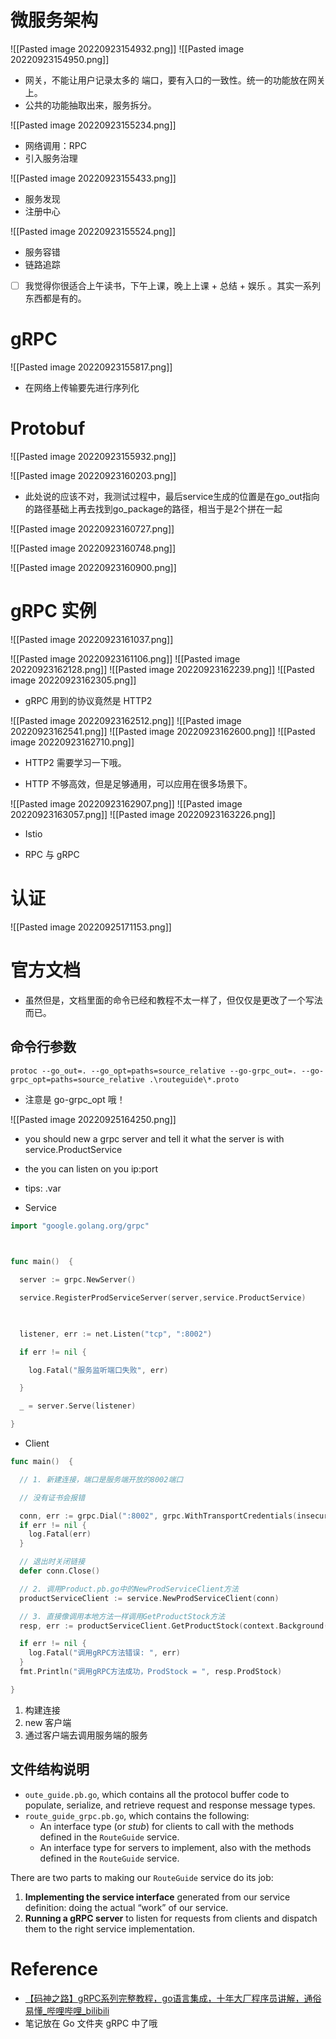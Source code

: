 # 微服务架构
![[Pasted image 20220923154932.png]]
![[Pasted image 20220923154950.png]]
- 网关，不能让用户记录太多的 端口，要有入口的一致性。统一的功能放在网关上。
- 公共的功能抽取出来，服务拆分。

![[Pasted image 20220923155234.png]]
- 网络调用：RPC
- 引入服务治理

![[Pasted image 20220923155433.png]]
- 服务发现
- 注册中心

![[Pasted image 20220923155524.png]]
- 服务容错
- 链路追踪

- [ ] 我觉得你很适合上午读书，下午上课，晚上上课 + 总结 + 娱乐 。其实一系列东西都是有的。

# gRPC
![[Pasted image 20220923155817.png]]
- 在网络上传输要先进行序列化

# Protobuf
![[Pasted image 20220923155932.png]]

![[Pasted image 20220923160203.png]]
- 此处说的应该不对，我测试过程中，最后service生成的位置是在go_out指向的路径基础上再去找到go_package的路径，相当于是2个拼在一起

![[Pasted image 20220923160727.png]]

![[Pasted image 20220923160748.png]]

![[Pasted image 20220923160900.png]]

# gRPC 实例
![[Pasted image 20220923161037.png]]

![[Pasted image 20220923161106.png]]
![[Pasted image 20220923162128.png]]
![[Pasted image 20220923162239.png]]
![[Pasted image 20220923162305.png]]
- gRPC 用到的协议竟然是 HTTP2

![[Pasted image 20220923162512.png]]
![[Pasted image 20220923162541.png]]
![[Pasted image 20220923162600.png]]
![[Pasted image 20220923162710.png]]
- HTTP2 需要学习一下哦。

- HTTP 不够高效，但是足够通用，可以应用在很多场景下。

![[Pasted image 20220923162907.png]]
![[Pasted image 20220923163057.png]]
![[Pasted image 20220923163226.png]]
- Istio

- RPC 与 gRPC
# 认证
![[Pasted image 20220925171153.png]]




# 官方文档
- 虽然但是，文档里面的命令已经和教程不太一样了，但仅仅是更改了一个写法而已。

## 命令行参数
```shell
protoc --go_out=. --go_opt=paths=source_relative --go-grpc_out=. --go-grpc_opt=paths=source_relative .\routeguide\*.proto
```
- 注意是 go-grpc_opt 哦！

![[Pasted image 20220925164250.png]]
- you should new a grpc server and tell it what the server is with service.ProductService
- the you can listen on you ip:port
- tips: .var

- Service
```go
import "google.golang.org/grpc"

  

func main()  {

  server := grpc.NewServer()

  service.RegisterProdServiceServer(server,service.ProductService)

  

  listener, err := net.Listen("tcp", ":8002")

  if err != nil {

    log.Fatal("服务监听端口失败", err)

  }

  _ = server.Serve(listener)

}
```


- Client
```go
func main()  {

  // 1. 新建连接，端口是服务端开放的8002端口

  // 没有证书会报错

  conn, err := grpc.Dial(":8002", grpc.WithTransportCredentials(insecure.NewCredentials()))
  if err != nil {
    log.Fatal(err)
  }

  // 退出时关闭链接
  defer conn.Close()

  // 2. 调用Product.pb.go中的NewProdServiceClient方法
  productServiceClient := service.NewProdServiceClient(conn)

  // 3. 直接像调用本地方法一样调用GetProductStock方法
  resp, err := productServiceClient.GetProductStock(context.Background(), &service.ProductRequest{ProdId: 233})

  if err != nil {
    log.Fatal("调用gRPC方法错误: ", err)
  }
  fmt.Println("调用gRPC方法成功，ProdStock = ", resp.ProdStock)

}
```
1. 构建连接
2. new 客户端
3. 通过客户端去调用服务端的服务


## 文件结构说明
- `oute_guide.pb.go`, which contains all the protocol buffer code to populate, serialize, and retrieve request and response message types.
- `route_guide_grpc.pb.go`, which contains the following:
    - An interface type (or _stub_) for clients to call with the methods defined in the `RouteGuide` service.
    - An interface type for servers to implement, also with the methods defined in the `RouteGuide` service.

There are two parts to making our `RouteGuide` service do its job:
1. **Implementing the service interface** generated from our service definition: doing the actual “work” of our service.
2. **Running a gRPC server** to listen for requests from clients and dispatch them to the right service implementation.



# Reference
- [【码神之路】gRPC系列完整教程，go语言集成，十年大厂程序员讲解，通俗易懂_哔哩哔哩_bilibili](https://www.bilibili.com/video/BV16Z4y117yz/?spm_id_from=333.337.search-card.all.click&vd_source=25509bb582bc4a25d86d871d5cdffca3)
- 笔记放在 Go 文件夹 gRPC 中了哦
